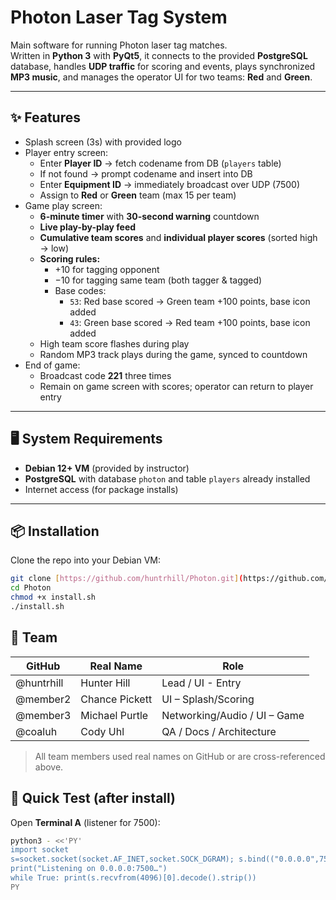 # Photon Laser Tag System

Main software for running Photon laser tag matches.  
Written in **Python 3** with **PyQt5**, it connects to the provided **PostgreSQL** database, handles **UDP traffic** for scoring and events, plays synchronized **MP3 music**, and manages the operator UI for two teams: **Red** and **Green**.

---

## ✨ Features

- Splash screen (3s) with provided logo
- Player entry screen:
  - Enter **Player ID** → fetch codename from DB (`players` table)  
  - If not found → prompt codename and insert into DB  
  - Enter **Equipment ID** → immediately broadcast over UDP (7500)
  - Assign to **Red** or **Green** team (max 15 per team)
- Game play screen:
  - **6-minute timer** with **30-second warning** countdown
  - **Live play-by-play feed**
  - **Cumulative team scores** and **individual player scores** (sorted high → low)
  - **Scoring rules:**  
    - +10 for tagging opponent  
    - −10 for tagging same team (both tagger & tagged)  
    - Base codes:  
      - `53`: Red base scored → Green team +100 points, base icon added  
      - `43`: Green base scored → Red team +100 points, base icon added
  - High team score flashes during play
  - Random MP3 track plays during the game, synced to countdown
- End of game:
  - Broadcast code **221** three times
  - Remain on game screen with scores; operator can return to player entry

---

## 🖥️ System Requirements

- **Debian 12+ VM** (provided by instructor)
- **PostgreSQL** with database `photon` and table `players` already installed
- Internet access (for package installs)

---

## 📦 Installation

Clone the repo into your Debian VM:

```bash
git clone [https://github.com/huntrhill/Photon.git](https://github.com/huntrhill/Photon.git)
cd Photon
chmod +x install.sh
./install.sh
```

## 👥 Team

| GitHub | Real Name | Role |
|---|---|---|
| @huntrhill | Hunter Hill       | Lead / UI - Entry            |
| @member2   | Chance Pickett    | UI – Splash/Scoring          |
| @member3   | Michael Purtle    | Networking/Audio / UI – Game |
| @coaluh    | Cody Uhl           | QA / Docs / Architecture      |

> All team members used real names on GitHub or are cross-referenced above.

## 🔌 Quick Test (after install)

Open **Terminal A** (listener for 7500):
```bash
python3 - <<'PY'
import socket
s=socket.socket(socket.AF_INET,socket.SOCK_DGRAM); s.bind(("0.0.0.0",7500))
print("Listening on 0.0.0.0:7500…")
while True: print(s.recvfrom(4096)[0].decode().strip())
PY

